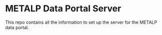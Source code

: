 # METALP Data Portal Server

This repo contains all the information to set up the server for the METALP data portal.
